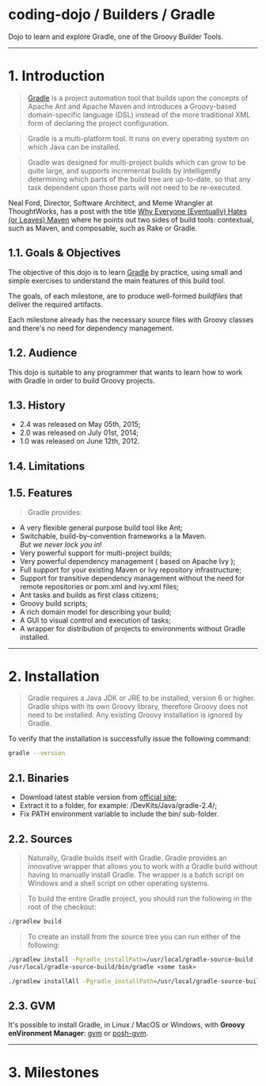 coding-dojo / Builders / Gradle
===============================

Dojo to learn and explore Gradle, one of the Groovy Builder Tools.

----

# 1. Introduction

> [Gradle](http://en.wikipedia.org/wiki/Gradle) is a project automation tool that builds upon the concepts of Apache Ant and Apache Maven and introduces a Groovy-based domain-specific language (DSL) instead of the more traditional XML form of declaring the project configuration.

> Gradle is a multi-platform tool. It runs on every operating system on which Java can be installed.

> Gradle was designed for multi-project builds which can grow to be quite large, and supports incremental builds by intelligently determining which parts of the build tree are up-to-date, so that any task dependent upon those parts will not need to be re-executed.

Neal Ford, Director, Software Architect, and Meme Wrangler at ThoughtWorks, has a post with the title [Why Everyone (Eventually) Hates (or Leaves) Maven](http://nealford.com/memeagora/2013/01/22/why_everyone_eventually_hates_maven.html) where he points out two sides of build tools: contextual, such as Maven, and composable, such as Rake or Gradle.

## 1.1. Goals & Objectives

The objective of this dojo is to learn [Gradle](https://gradle.org/) by practice, using small and simple exercises to understand the main features of this build tool.

The goals, of each milestone, are to produce well-formed _buildfiles_ that deliver the required artifacts.

Each milestone already has the necessary source files with Groovy classes and there's no need for dependency management.

## 1.2. Audience

This dojo is suitable to any programmer that wants to learn how to work with Gradle in order to build Groovy projects.

## 1.3. History

- 2.4 was released on May 05th, 2015;
- 2.0 was released on July 01st, 2014;
- 1.0 was released on June 12th, 2012.

## 1.4. Limitations

## 1.5. Features

> Gradle provides:
- A very flexible general purpose build tool like Ant;
- Switchable, build-by-convention frameworks a la Maven.<br />_But we never lock you in_!
- Very powerful support for multi-project builds;
- Very powerful dependency management ( based on Apache Ivy );
- Full support for your existing Maven or Ivy repository infrastructure;
- Support for transitive dependency management without the need for remote repositories or pom.xml and ivy.xml files;
- Ant tasks and builds as first class citizens;
- Groovy build scripts;
- A rich domain model for describing your build;
- A GUI to visual control and execution of tasks;
- A wrapper for distribution of projects to environments without Gradle installed.

----

# 2. Installation

> Gradle requires a Java JDK or JRE to be installed, version 6 or higher. Gradle ships with its own Groovy library, therefore Groovy does not need to be installed. Any existing Groovy installation is ignored by Gradle.

To verify that the installation is successfully issue the following command:

```bash
gradle --version
```

## 2.1. Binaries

- Download latest stable version from [official site](https://gradle.org/);
- Extract it to a folder, for example: /DevKits/Java/gradle-2.4/;
- Fix PATH environment variable to include the bin/ sub-folder.

## 2.2. Sources

> Naturally, Gradle builds itself with Gradle. Gradle provides an innovative wrapper that allows you to work with a Gradle build without having to manually install Gradle. The wrapper is a batch script on Windows and a shell script on other operating systems.

> To build the entire Gradle project, you should run the following in the root of the checkout:

```bash
./gradlew build
```

> To create an install from the source tree you can run either of the following:

```bash
./gradlew install -Pgradle_installPath=/usr/local/gradle-source-build
/usr/local/gradle-source-build/bin/gradle «some task»
```

```bash
./gradlew installAll -Pgradle_installPath=/usr/local/gradle-source-build
```

## 2.3. GVM

It's possible to install Gradle, in Linux / MacOS or Windows, with **Groovy enVironment Manager**: [gvm](https://github.com/gvmtool/gvm-cli) or [posh-gvm](https://github.com/flofreud/posh-gvm).

----

# 3. Milestones
